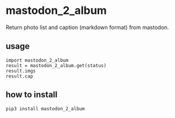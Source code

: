 # mastodon_2_album

Return photo list and caption (markdown format) from mastodon.

## usage

```
import mastodon_2_album
result = mastodon_2_album.get(status)
result.imgs
result.cap
```

## how to install

`pip3 install mastodon_2_album`
